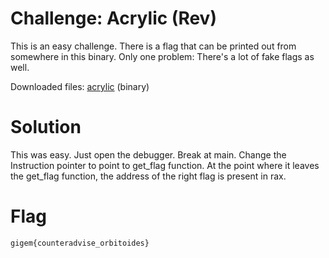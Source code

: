 # Challenge: Acrylic (Rev)
This is an easy challenge. There is a flag that can be printed out from somewhere in this binary. Only one problem: There's a lot of fake flags as well.

Downloaded files: [acrylic](acrylic) (binary)

# Solution
This was easy. Just open the debugger. Break at main. Change the Instruction pointer to point to get\_flag function.
At the point where it leaves the get\_flag function, the address of the right flag is present in rax.

# Flag
```
gigem{counteradvise_orbitoides}
```
